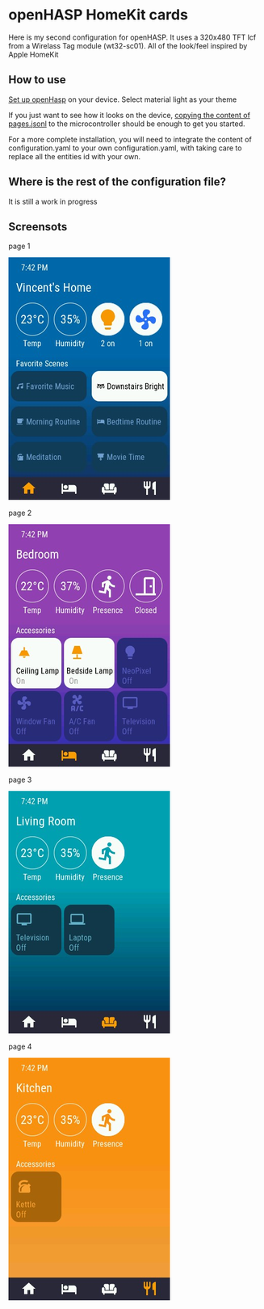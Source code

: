 # openHASP HomeKit cards

Here is my second configuration for openHASP. It uses a 320x480 TFT lcf from a Wirelass Tag module (wt32-sc01).
All of the look/feel inspired by Apple HomeKit

## How to use

[Set up openHasp](https://www.openhasp.com/0.6.3/getting-started/) on your device. Select material light as your theme

If you just want to see how it looks on the device, [copying the content of pages.jsonl](https://www.openhasp.com/0.6.3/faq/#is-there-a-file-browser-built-in) to the microcontroller should be enough to get you started.

For a more complete installation, you will need to integrate the content of configuration.yaml to your own configuration.yaml, with taking care to replace all the entities id with your own.


## Where is the rest of the configuration file?

It is still a work in progress

## Screensots

page 1

![alt text](assets/page1.jpg)

page 2

![alt text](assets/page2.jpg)

page 3

![alt text](assets/page3.jpg)

page 4

![alt text](assets/page4.jpg)
